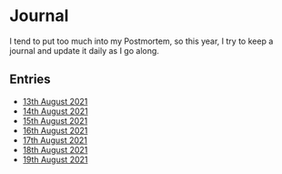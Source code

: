 # Journal

I tend to put too much into my Postmortem, so this year, I try to keep a
journal and update it daily as I go along.

## Entries

- [13th August 2021](./2021-08-13.md)
- [14th August 2021](./2021-08-14.md)
- [15th August 2021](./2021-08-15.md)
- [16th August 2021](./2021-08-16.md)
- [17th August 2021](./2021-08-17.md)
- [18th August 2021](./2021-08-18.md)
- [19th August 2021](./2021-08-19.md)

